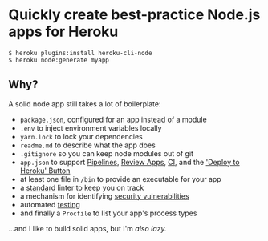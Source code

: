 # Quickly create best-practice Node.js apps for Heroku

```
$ heroku plugins:install heroku-cli-node
$ heroku node:generate myapp
```

## Why?

A solid node app still takes a lot of boilerplate:

- `package.json`, configured for an app instead of a module
- `.env` to inject environment variables locally
- `yarn.lock` to lock your dependencies
- `readme.md` to describe what the app does
- `.gitignore` so you can keep node modules out of git
- `app.json` to support [Pipelines](https://devcenter.heroku.com/articles/pipelines),
[Review Apps](https://devcenter.heroku.com/articles/github-integration-review-apps),
[CI](https://www.heroku.com/form/ci-beta),
and the ['Deploy to Heroku' Button](https://devcenter.heroku.com/articles/heroku-button)
- at least one file in `/bin` to provide an executable for your app
- a [standard](http://standardjs.com/) linter to keep you on track
- a mechanism for identifying [security vulnerabilities](https://github.com/nodesecurity/nsp)
- automated [testing](https://github.com/facebook/jest)
- and finally a `Procfile` to list your app's process types

...and I like to build solid apps, but I'm *also lazy.*
